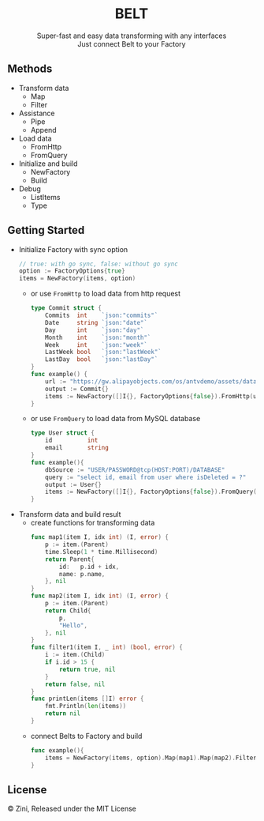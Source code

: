 <center><h1>BELT</h1></center>
<center>Super-fast and easy data transforming with any interfaces</center>

<center>Just connect Belt to your Factory</center>

## Methods
- Transform data
  - Map
  - Filter
- Assistance
  - Pipe
  - Append
- Load data
  - FromHttp
  - FromQuery
- Initialize and build
  - NewFactory
  - Build
- Debug
  - ListItems
  - Type

## Getting Started
- Initialize Factory with sync option
    ```go
    // true: with go sync, false: without go sync
	option := FactoryOptions{true}
	items = NewFactory(items, option)
    ```
    - or use `FromHttp` to load data from http request
        ```go
        type Commit struct {
            Commits  int    `json:"commits"`
            Date     string `json:"date"`
            Day      int    `json:"day"`
            Month    int    `json:"month"`
            Week     int    `json:"week"`
            LastWeek bool   `json:"lastWeek"`
            LastDay  bool   `json:"lastDay"`
        }
        func example() {
            url := "https://gw.alipayobjects.com/os/antvdemo/assets/data/github-commit.json"
            output := Commit{}
            items := NewFactory([]I{}, FactoryOptions{false}).FromHttp(url, output)
        }
        ```
    - or use `FromQuery` to load data from MySQL database
        ```go
        type User struct {
            id          int
            email       string
        }
        func example(){
            dbSource := "USER/PASSWORD@tcp(HOST:PORT)/DATABASE"
            query := "select id, email from user where isDeleted = ?"
            output := User{}
            items := NewFactory([]I{}, FactoryOptions{false}).FromQuery(dbSource, output, query, 0)
        }
        ```
- Transform data and build result
  - create functions for transforming data
    ```go
    func map1(item I, idx int) (I, error) {
        p := item.(Parent)
        time.Sleep(1 * time.Millisecond)
        return Parent{
            id:   p.id + idx,
            name: p.name,
        }, nil
    }
    func map2(item I, idx int) (I, error) {
        p := item.(Parent)
        return Child{
            p,
            "Hello",
        }, nil
    }
    func filter1(item I, _ int) (bool, error) {
        i := item.(Child)
        if i.id > 15 {
            return true, nil
        }
        return false, nil
    }
    func printLen(items []I) error {
        fmt.Println(len(items))
        return nil
    }
    ```
  - connect Belts to Factory and build
    ```go
    func example(){
        items = NewFactory(items, option).Map(map1).Map(map2).Filter(filter1).Append(newChild).Pipe(printLen).Build()
    }
    ```

## License
© Zini, Released under the MIT License